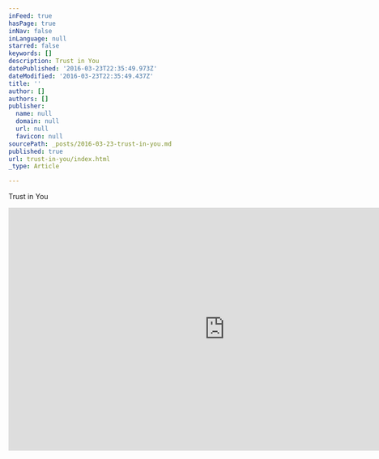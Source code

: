 ```yaml
---
inFeed: true
hasPage: true
inNav: false
inLanguage: null
starred: false
keywords: []
description: Trust in You
datePublished: '2016-03-23T22:35:49.973Z'
dateModified: '2016-03-23T22:35:49.437Z'
title: ''
author: []
authors: []
publisher:
  name: null
  domain: null
  url: null
  favicon: null
sourcePath: _posts/2016-03-23-trust-in-you.md
published: true
url: trust-in-you/index.html
_type: Article

---
```

Trust in You

<iframe width="854" height="480" src="https://www.youtube.com/embed/xQ-wOSZOeV8" frameborder="0" allowfullscreen="allowfullscreen" style=""></iframe>